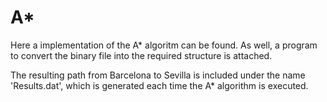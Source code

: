 # A*

Here a implementation of the A* algoritm can be found. As well, a program to convert the binary file into the required structure is attached.

The resulting path from Barcelona to Sevilla is included under the name 'Results.dat', which is generated each time the A* algorithm is executed.
